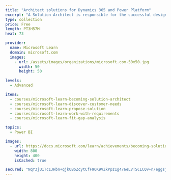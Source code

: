 ```yaml
---
title: "Architect solutions for Dynamics 365 and Power Platform"
excerpt: "A Solution Architect is responsible for the successful design, implementation, deployment, and adoption of an overall solution. A Solution Architect ensures that the solution meets the customer’s needs now and in the future. While the Solution Architect may not “click the buttons” during a deployment, they are ultimately responsible for the solution and work closely with the deployment team.\nThis learning path covers the pre-sales and analysis phases of a project to include:\n\nWhat it takes to become a Solution Architect.\nDiscovering customer needs.\nProposing a solution.\nWorking with requirements.\nPerforming fit-gap analysis.\n\nInstructor-led training (ILT) is scheduled for March 2020 that provides more hands-on activities and both this path and ILT are needed for the exam."
type: collection
price: Free
length: PT3H57M
heat: 73

provider:
  name: Microsoft Learn
  domain: microsoft.com
  images:
    - url: /assets/images/organizations/microsoft.com-50x50.jpg
      width: 50
      height: 50

levels:
  - Advanced

items:
  - courses/microsoft-learn-becoming-solution-architect
  - courses/microsoft-learn-discover-customer-needs
  - courses/microsoft-learn-propose-solution
  - courses/microsoft-learn-work-with-requirements
  - courses/microsoft-learn-fit-gap-analysis

topics:
  - Power BI

images:
  - url: https://docs.microsoft.com/learn/achievements/becoming-solution-architect-social.png
    width: 800
    height: 400
    isCached: true

secured: "NqY3jU1Tc1JHbn+qjkUBoZcytCfF9OK9VZkPpz1g4/6eLVTSCLCQv+n/eggsjlG9Wo8qVJy6SlS92MdEVCTozg0j11mCEiLc20vL0/xoShBl46YKJoUbcyNe6pImDiU1dwkvrwPDpB/sVxA6KEk+gqnOHfuTaEkDEp8cNe1OG7Rg7zS2YIAa4Uz+y+lwe06+5vKJOOf+AUW8DJV6BQ4EGpaoKUiEAQL9VsB9A0JDWMIg0z7zb4p47bXEYyvzNSDfI4CCDGb0nIFilVUvOdA4AyD1MsONk5m/RYDc3/hnRJlRK+Ze/LmbHeLCtKNW+iHwxF0UibGNqMNGi3m9NtNFbA==;gR2YXLKZEJTbXspXhDHcjQ=="
---
```


